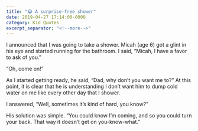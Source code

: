 ```yaml
---
title: "😂 A surprise-free shower"
date: 2019-04-27 17:14:00-0000
category: Kid Quotes
excerpt_separator: "<!--more-->"
---
```


I announced that I was going to take a shower. Micah (age 6) got a glint in his eye and started running for the bathroom. I said, “Micah, I have a favor to ask of you.”

“Oh, come on!”

As I started getting ready, he said, “Dad, why don’t you want me to?” At this point, it is clear that he is understanding I don’t want him to dump cold water on me like every other day that I shower.

I answered, “Well, sometimes it’s kind of hard, you know?”

His solution was simple. “You could know I’m coming, and so you could turn your back. That way it doesn’t get on you-know-what.”

<!--more-->